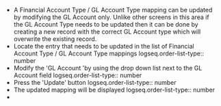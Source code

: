 - A Financial Account Type / GL Account Type mapping can be updated by modifying the GL Account only.
  Unlike other screens in this area if the GL Account Type needs to be updated then it can be done by creating a new record with the correct GL Account type which will overwrite the existing record.
- Locate the entry that needs to be updated in the list of Financial Account Type / GL Account Type mappings
  logseq.order-list-type:: number
- Modify the 'GL Account 'by using the drop down list next to the GL Account field
  logseq.order-list-type:: number
- Press the 'Update' button
  logseq.order-list-type:: number
- The updated mapping will be displayed
  logseq.order-list-type:: number
-